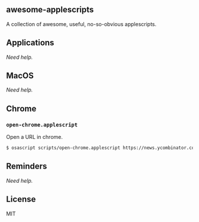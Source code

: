 ## awesome-applescripts

A collection of awesome, useful, no-so-obvious applescripts.

## Applications

_Need help._


## MacOS

_Need help._


## Chrome

### `open-chrome.applescript`

Open a URL in chrome.

```sh
$ osascript scripts/open-chrome.applescript https://news.ycombinator.com/
```


## Reminders

_Need help._


## License

MIT
